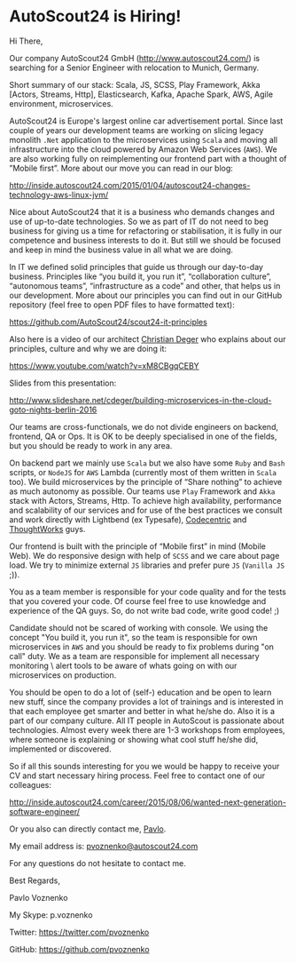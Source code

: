 # AutoScout24 is Hiring!

Hi There,

Our company AutoScout24 GmbH (http://www.autoscout24.com/) is searching for a Senior Engineer with relocation to Munich,
Germany.

Short summary of our stack: Scala, JS, SCSS, Play Framework, Akka [Actors, Streams, Http], Elasticsearch, Kafka, Apache
Spark, AWS, Agile environment, microservices.

AutoScout24 is Europe's largest online car advertisement portal. Since last couple of years our development teams are
working on slicing legacy monolith `.Net` application to the microservices using `Scala` and moving all infrastructure
into the cloud powered by Amazon Web Services (`AWS`). We are also working fully on reimplementing our frontend part
with a thought of ”Mobile first”. More about our move you can read in our blog:

http://inside.autoscout24.com/2015/01/04/autoscout24-changes-technology-aws-linux-jvm/

Nice about AutoScout24 that it is a business who demands changes and use of up-to-date technologies. So we as part of
IT do not need to beg business for giving us a time for refactoring or stabilisation, it is fully in our competence
and business interests to do it. But still we should be focused and keep in mind the business value in all what we are
doing.

In IT we defined solid principles that guide us through our day-to-day business. Principles like “you build it, you run
it”, “collaboration culture”, “autonomous teams”, “infrastructure as a code” and other, that helps us in our development.
More about our principles you can find out in our GitHub repository (feel free to open PDF files to have formatted text):

https://github.com/AutoScout24/scout24-it-principles

Also here is a video of our architect [Christian Deger](https://github.com/ChristianDeger) who explains about our principles,
culture and why we are doing it: 

https://www.youtube.com/watch?v=xM8CBgqCEBY

Slides from this presentation: 

http://www.slideshare.net/cdeger/building-microservices-in-the-cloud-goto-nights-berlin-2016

Our teams are cross-functionals, we do not divide engineers on backend, frontend, QA or Ops. It is OK to be deeply
specialised in one of the fields, but you should be ready to work in any area.

On backend part we mainly use `Scala` but we also have some `Ruby` and `Bash` scripts, or `NodeJS` for `AWS` Lambda
(currently most of them written in `Scala` too). We build microservices by the principle of “Share nothing” to achieve
as much autonomy as possible. Our teams use `Play` Framework and `Akka` stack with Actors, Streams, Http. To achieve
high availability, performance and scalability of our services and for use of the best practices we consult and work
directly with Lightbend (ex Typesafe), [Codecentric](https://github.com/Codecentric) and [ThoughtWorks](https://github.com/ThoughtWorks) guys.

Our frontend is built with the principle of “Mobile first” in mind (Mobile Web). We do responsive design with help
of `SCSS` and we care about page load. We try to minimize external `JS` libraries and prefer pure `JS` (`Vanilla JS` ;)).

You as a team member is responsible for your code quality and for the tests that you covered your code. Of course
feel free to use knowledge and experience of the QA guys. So, do not write bad code, write good code! ;)

Candidate should not be scared of working with console. We using the concept "You build it, you run it", so the team is
responsible for own microservices in `AWS` and you should be ready to fix problems during "on call" duty. We as a team
are responsible for implement all necessary monitoring \ alert tools to be aware of whats going on with our microservices
on production.

You should be open to do a lot of (self-) education and be open to learn new stuff, since the company provides a lot of
trainings and is interested in that each employee get smarter and better in what he/she do. Also it is a part of our
company culture. All IT people in AutoScout is passionate about technologies. Almost every week there are 1-3 workshops
from employees, where someone is explaining or showing what cool stuff he/she did, implemented or discovered.

So if all this sounds interesting for you we would be happy to receive your CV and start necessary hiring process.
Feel free to contact one of our colleagues:

http://inside.autoscout24.com/career/2015/08/06/wanted-next-generation-software-engineer/

Or you also can directly contact me, [Pavlo](https://github.com/pvoznenko).

My email address is: pvoznenko@autoscout24.com

For any questions do not hesitate to contact me.

Best Regards,

Pavlo Voznenko


My Skype: p.voznenko

Twitter: https://twitter.com/pvoznenko

GitHub: https://github.com/pvoznenko
